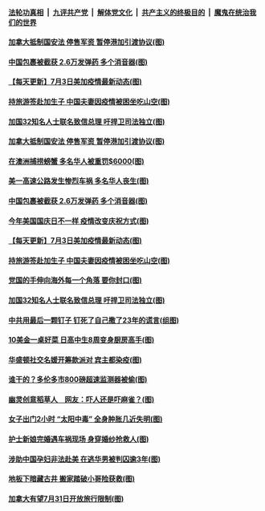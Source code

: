 ####  [法轮功真相](../../../../basic/blob/master/README.md?t=07041102) &nbsp;|&nbsp; [九评共产党](../../../../9ping.md/blob/master/README.md?t=07041102) &nbsp;|&nbsp; [解体党文化](../../../../jtdwh.md/blob/master/README.md?t=07041102)  &nbsp;|&nbsp; [共产主义的终极目的](../../../../gczydzjmd.md/blob/master/README.md?t=07041102) &nbsp;|&nbsp; [魔鬼在统治我们的世界](../../../../mgztzwmdsj.md/blob/master/README.md?t=07041102) 

#### [加拿大抵制国安法 停售军资 暂停港加引渡协议(图)](../pages/p3/938612.md?t=07041102) 


#### [中国包裹被截获 2.6万发弹药 多个消音器(图)](../pages/p3/938590.md?t=07041102) 

#### [【每天更新】7月3日美加疫情最新动态(图)](../pages/p3/938379.md?t=07041102) 

#### [持旅游签赴加生子 中国夫妻因疫情被困坐吃山空(图)](../pages/p3/938514.md?t=07041102) 

#### [加国32知名人士联名致信总理 吁捍卫司法独立(图)](../pages/p3/938495.md?t=07041102) 

#### [加拿大抵制国安法 停售军资 暂停港加引渡协议(图)](../pages/p3/938612.md?t=07041102) 

#### [在澳洲捕捞螃蟹 多名华人被重罚$6000(图)](../pages/p3/938494.md?t=07041102) 

#### [美一高速公路发生惨烈车祸 多名华人丧生(图)](../pages/p3/938592.md?t=07041102) 


#### [中国包裹被截获 2.6万发弹药 多个消音器(图)](../pages/p3/938590.md?t=07041102) 

#### [今年美国国庆日不一样 疫情改变庆祝方式(图)](../pages/p3/938587.md?t=07041102) 

#### [【每天更新】7月3日美加疫情最新动态(图)](../pages/p3/938379.md?t=07041102) 

#### [持旅游签赴加生子 中国夫妻因疫情被困坐吃山空(图)](../pages/p3/938514.md?t=07041102) 

#### [党国的手伸向海外每一个角落 要你封口(图)](../pages/p3/938521.md?t=07041102) 

#### [加国32知名人士联名致信总理 吁捍卫司法独立(图)](../pages/p3/938495.md?t=07041102) 

#### [中共用最后一颗钉子 钉死了自己撒了23年的谎言(组图)](../pages/p3/938473.md?t=07041102) 

#### [10美金一桌好菜 日高中生8周变身厨房高手(图)](../pages/p3/938490.md?t=07041102) 

#### [华盛顿社交名媛开筹款派对 宾主都染疫(图)](../pages/p3/938483.md?t=07041102) 

#### [谁干的？多伦多市800磅超速监测器被偷(图)](../pages/p3/938482.md?t=07041102) 

#### [幽灵创意稻草人　网友：吓人还是吓麻雀？(图)](../pages/p3/938470.md?t=07041102) 

#### [女子出门2小时 “太阳中毒” 全身肿胀几近失明(图)](../pages/p3/938463.md?t=07041102) 

#### [护士新娘完婚遇车祸现场 身穿婚纱抢救人(图)](../pages/p3/938455.md?t=07041102) 

#### [涉助中国孕妇非法赴美 在逃华男被判囚逾3年(图)](../pages/p3/938450.md?t=07041102) 

#### [地板下暗藏古井 搬家踏破小哥险获救(图)](../pages/p3/938396.md?t=07041102) 

#### [加拿大有望7月31日开放旅行限制(图)](../pages/p3/938395.md?t=07041102) 


